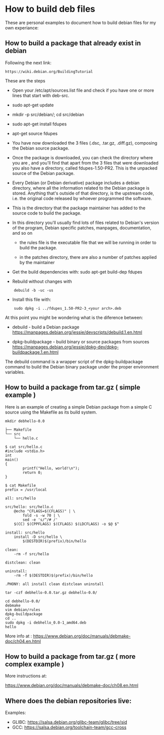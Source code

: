 # How to build deb files

These are personal examples to document how to build debian files for my own
experiance: 

## How to build a package that already exist in debian

Following the next link:
    
    https://wiki.debian.org/BuildingTutorial

These are the steps
 
 * Open your /etc/apt/sources.list file and check if you have one or more lines
   that start with deb-src.

 * sudo apt-get update

 * mkdir -p src/debian/; cd src/debian

 * sudo apt-get install fdupes

 * apt-get source fdupes

 * You have now downloaded the 3 files (.dsc, .tar.gz, .diff.gz), composing the
   Debian source package.

 * Once the package is downloaded, you can check the directory where you are ,
   and you'll find that apart from the 3 files that were downloaded you also
   have a directory, called fdupes-1.50-PR2. This is the unpacked source of the
   Debian package.

 * Every Debian (or Debian derivative) package includes a debian directory,
   where all the information related to the Debian package is stored. Anything
   that's outside of that directory, is the upstream code, i.e. the original
   code released by whoever programmed the software.

 * This is the directory that the package maintainer has added to the source
   code to build the package.

 * In this directory you'll usually find lots of files related to Debian's
   version of the program, Debian specific patches, manpages, documentation,
   and so on

    * the rules file is the executable file that we will be running in order to
      build the package.

    * in the patches directory, there are also a number of patches applied by
      the maintainer

 * Get the build dependencies with: sudo apt-get build-dep fdupes

 * Rebuild without changes with
```
    debuild -b -uc -us
```
 * Install this file with:
```
    sudo dpkg -i ../fdupes_1.50-PR2-3_<your arch>.deb
```

At this point you might be wondering what is the diference between: 

* debuild - build a Debian package
https://manpages.debian.org/jessie/devscripts/debuild.1.en.html

* dpkg-buildpackage - build binary or source packages from sources
https://manpages.debian.org/jessie/dpkg-dev/dpkg-buildpackage.1.en.html


The debuild command is a wrapper script of the dpkg-buildpackage command to
build the Debian binary package under the proper environment variables.

## How to build a package from tar.gz ( simple example ) 

Here is an example of creating a simple Debian package from a simple C source
using the Makefile as its build system.

```
mkdir debhello-0.0

├── Makefile
└── src
    └── hello.c

$ cat src/hello.c
#include <stdio.h>
int
main()
{
        printf("Hello, world!\n");
        return 0;
}

$ cat Makefile
prefix = /usr/local

all: src/hello

src/hello: src/hello.c
	@echo "CFLAGS=$(CFLAGS)" | \
		fold -s -w 70 | \
		sed -e 's/^/# /'
	$(CC) $(CPPFLAGS) $(CFLAGS) $(LDCFLAGS) -o $@ $^

install: src/hello
	install -D src/hello \
		$(DESTDIR)$(prefix)/bin/hello

clean:
	-rm -f src/hello

distclean: clean

uninstall:
	-rm -f $(DESTDIR)$(prefix)/bin/hello

.PHONY: all install clean distclean uninstall

tar -czf debhello-0.0.tar.gz debhello-0.0/

cd debhello-0.0/
debmake
vim debian/rules
dpkg-buildpackage
cd ..
sudo dpkg -i debhello_0.0-1_amd64.deb
hello
```

More info at : 
https://www.debian.org/doc/manuals/debmake-doc/ch04.en.html


## How to build a package from tar.gz ( more complex example ) 

More instructions at: 

https://www.debian.org/doc/manuals/debmake-doc/ch08.en.html

## Where does the debian repositories live: 

Examples: 

 * GLIBC:   https://salsa.debian.org/glibc-team/glibc/tree/sid
 * GCC:     https://salsa.debian.org/toolchain-team/gcc-cross 
